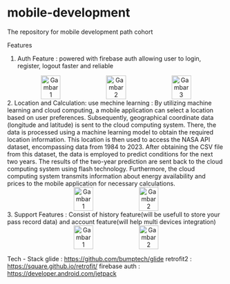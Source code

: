 # mobile-development

The repository for mobile development path cohort

Features
1. Auth Feature : powered with firebase auth allowing user to login, register, logout faster and reliable
<div align="center" style="display: flex; justify-content: center; align-items: center;">
  <img src="https://github.com/BagasJulion/mobile-development/assets/133879597/7749e3a9-04bf-4159-8931-de546db3e7e2" width="30%" alt="Gambar 1">
  <img src="https://github.com/BagasJulion/mobile-development/assets/133879597/41db89d7-d457-40aa-b5c3-ef882a823c44" width="30%" alt="Gambar 2">
  <img src="https://github.com/BagasJulion/mobile-development/assets/133879597/bd1d70c4-737d-465b-a980-030227c1747d" width="30%" alt="Gambar 3">
</div>
2. Location and Calculation: use mechine learning : By utilizing machine learning and cloud computing, a mobile application can select a location based on user preferences. Subsequently, geographical coordinate data (longitude and latitude) is sent to the cloud computing system. There, the data is processed using a machine learning model to obtain the required location information. This location is then used to access the NASA API dataset, encompassing data from 1984 to 2023. After obtaining the CSV file from this dataset, the data is employed to predict conditions for the next two years.
The results of the two-year prediction are sent back to the cloud computing system using flash technology. Furthermore, the cloud computing system transmits information about energy availability and prices to the mobile application for necessary calculations.
<div align="center" style="display: flex; justify-content: center; align-items: center;">
  <img src="https://github.com/BagasJulion/mobile-development/assets/133879597/7eb8489a-a7b3-49de-9009-5a45b6566541" width="30%" alt="Gambar 1">
  <img src="https://github.com/BagasJulion/mobile-development/assets/133879597/8476b5a8-48fd-4280-aa55-3cc08bd3652d" width="30%" alt="Gambar 2">
</div>
3. Support Features : Consist of history feature(will be usefull to store your pass record data) and account feature(will help multi devices integration)
<div align="center" style="display: flex; justify-content: center; align-items: center;">
  <img src="https://github.com/BagasJulion/mobile-development/assets/133879597/89052222-b63e-4e28-98b5-2d55e1896eee" width="30%" alt="Gambar 1">
  <img src="https://github.com/BagasJulion/mobile-development/assets/133879597/b7d4706d-0fae-4c28-a8e0-603a47a21655" width="30%" alt="Gambar 2">
</div>

Tech - Stack
glide : https://github.com/bumptech/glide
retrofit2 : https://square.github.io/retrofit/
firebase auth : https://developer.android.com/jetpack






